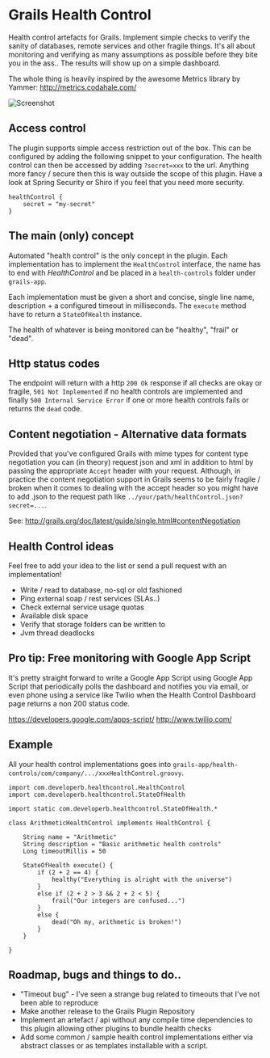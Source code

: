 Grails Health Control
=====================

Health control artefacts for Grails. Implement simple checks to verify the sanity of databases, remote services and other fragile things. It's all about monitoring and verifying as many assumptions as possible before they bite you in the ass.. The results will show up on a simple dashboard.

The whole thing is heavily inspired by the awesome Metrics library by Yammer: http://metrics.codahale.com/

![Screenshot](https://github.com/kimble/grails-health-control/raw/master/docs/screenshots/dashboard.png)


Access control 
--------------

The plugin supports simple access restriction out of the box. This can be configured by adding the following snippet to your configuration. The health control can then be accessed by adding `?secret=xxx` to the url. Anything more fancy / secure then this is way outside the scope of this plugin. Have a look at Spring Security or Shiro if you feel that you need more security. 

    healthControl {
        secret = "my-secret"
    }


The main (only) concept
-----------------------

Automated "health control" is the only concept in the plugin. Each implementation has to implement the `HealthControl` interface, the name has to end with _HealthControl_ and be placed in a `health-controls` folder under `grails-app`.

Each implementation must be given a short and concise, single line name, description + a configured timeout in milliseconds. The `execute` method have to return a `StateOfHealth` instance.

The health of whatever is being monitored can be "healthy", "frail" or "dead".


Http status codes
-----------------

The endpoint will return with a http `200 Ok` response if all checks are okay or fragile, `501 Not Implemented` if no health controls are implemented and finally `500 Internal Service Error` if one or more health controls fails or returns the `dead` code.


Content negotiation - Alternative data formats
----------------------------------------------

Provided that you've configured Grails with mime types for content type negotiation you can (in theory) request json and xml in addition to html by passing the appropriate `Accept` header with your request. Although, in practice the content negotiation support in Grails seems to be fairly fragile / broken when it comes to dealing with the accept header so you might have to add .json to the request path like `../your/path/healthControl.json?secret=...`.

See: http://grails.org/doc/latest/guide/single.html#contentNegotiation


Health Control ideas
--------------------

Feel free to add your idea to the list or send a pull request with an implementation!

* Write / read to database, no-sql or old fashioned
* Ping external soap / rest services (SLAs..)
* Check external service usage quotas
* Available disk space
* Verify that storage folders can be written to
* Jvm thread deadlocks


Pro tip: Free monitoring with Google App Script
------------------------------------------------

It's pretty straight forward to write a Google App Script using Google App Script that periodically polls the dashboard and notifies you via email, or even phone using a service like Twilio when the Health Control Dashboard page returns a non 200 status code.

https://developers.google.com/apps-script/
http://www.twilio.com/


Example
-------

All your health control implementations goes into `grails-app/health-controls/com/company/.../xxxHealthControl.groovy`.

    import com.developerb.healthcontrol.HealthControl
    import com.developerb.healthcontrol.StateOfHealth

    import static com.developerb.healthcontrol.StateOfHealth.*

    class ArithmeticHealthControl implements HealthControl {

        String name = "Arithmetic"
        String description = "Basic arithmetic health controls"
        Long timeoutMillis = 50

        StateOfHealth execute() {
            if (2 + 2 == 4) {
                healthy("Everything is alright with the universe")
            }
            else if (2 + 2 > 3 && 2 + 2 < 5) {
                frail("Our integers are confused...")
            }
            else {
                dead("Oh my, arithmetic is broken!")
            }
        }

    }


Roadmap, bugs and things to do..
--------------------------------

* "Timeout bug" - I've seen a strange bug related to timeouts that I've not been able to reproduce
* Make another release to the Grails Plugin Repository
* Implement an artefact / api without any compile time dependencies to this plugin allowing other plugins to bundle health checks
* Add some common / sample health control implementations either via abstract classes or as templates installable with a script.
